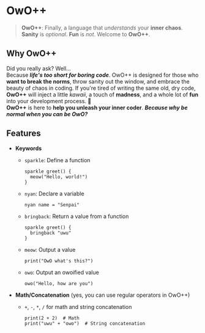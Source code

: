 # OwO++

> **OwO++**: Finally, a language that *understands* your **inner chaos**.  
> **Sanity** is *optional*. **Fun** is *not*. Welcome to **OwO++**.

## Why OwO++
Did you really ask? Well...  
Because ***life's too short for boring code***. OwO++ is designed for those who **want to break the norms**, throw sanity out the window, and embrace the beauty of chaos in coding. If you're tired of writing the same old, dry code, **OwO++** will inject a little *kawaii*, a touch of **madness**, and a whole lot of **fun** into your development process. 🚀  
**OwO++** is here to **help you unleash your inner coder**. ***Because why be normal when you can be OwO?***


## Features

- **Keywords**
  - `sparkle`: Define a function
    ```OwO++
    sparkle greet() { 
      meow("Hello, world!")
    }
    ```
  - `nyan`: Declare a variable
    ```OwO++
    nyan name = "Senpai"
    ```
  - `bringback`: Return a value from a function
    ```OwO++
    sparkle greet() {
      bringback "uwu"
    }
    ```
  - `meow`: Output a value
    ```OwO++
    print("OwO what's this?")
    ```
  - `owo`: Output an owoified value 
    ```OwO++
    owo("Hello, how are you")
    ```

- **Math/Concatenation** (yes, you can use regular operators in OwO++)
  - `+`, `-`, `*`, `/` for math and string concatenation
    ```OwO++
    print(2 + 2)  # Math
    print("uwu" + "owo")  # String concatenation
    ```